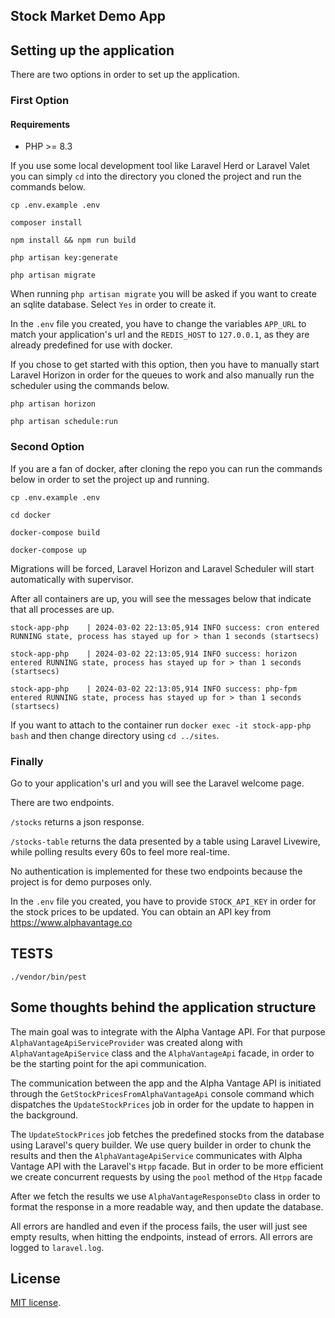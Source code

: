 ## Stock Market Demo App

## Setting up the application

There are two options in order to set up the application.

### First Option

#### Requirements
<ul>
<li>PHP >= 8.3</li>
</ul>

If you use some local development tool like Laravel Herd or Laravel Valet you can simply `cd` into the directory you cloned the project and run the commands below.

`cp .env.example .env`

`composer install`

`npm install && npm run build`

`php artisan key:generate`

`php artisan migrate`

When running `php artisan migrate` you will be asked if you want to create an sqlite database. Select `Yes` in order to create it.

In the `.env` file you created, you have to change the variables `APP_URL` to match your application's url and the `REDIS_HOST` to `127.0.0.1`, as they are already predefined for use with docker. 

If you chose to get started with this option, then you have to manually start Laravel Horizon in order for the queues to work and also manually run the scheduler using the commands below.

`php artisan horizon`

`php artisan schedule:run`


### Second Option
If you are a fan of docker, after cloning the repo you can run the commands below in order to set the project up and running.

`cp .env.example .env`

`cd docker`

`docker-compose build`

`docker-compose up`

Migrations will be forced, Laravel Horizon and Laravel Scheduler will start automatically with supervisor.

After all containers are up, you will see the messages below that indicate that all processes are up.

`stock-app-php    | 2024-03-02 22:13:05,914 INFO success: cron entered RUNNING state, process has stayed up for > than 1 seconds (startsecs)`

`stock-app-php    | 2024-03-02 22:13:05,914 INFO success: horizon entered RUNNING state, process has stayed up for > than 1 seconds (startsecs)`

`stock-app-php    | 2024-03-02 22:13:05,914 INFO success: php-fpm entered RUNNING state, process has stayed up for > than 1 seconds (startsecs)`

If you want to attach to the container run `docker exec -it stock-app-php bash` and then change directory using `cd ../sites`.

### Finally

Go to your application's url and you will see the Laravel welcome page. 

There are two endpoints.

`/stocks` returns a json response.

`/stocks-table` returns the data presented by a table using Laravel Livewire, while polling results every 60s to feel more real-time. 

No authentication is implemented for these two endpoints because the project is for demo purposes only.

In the `.env` file you created, you have to provide `STOCK_API_KEY` in order for the stock prices to be updated. You can obtain an API key from https://www.alphavantage.co


## TESTS
`./vendor/bin/pest`

## Some thoughts behind the application structure

The main goal was to integrate with the Alpha Vantage API. For that purpose `AlphaVantageApiServiceProvider` was created along with `AlphaVantageApiService` class and the `AlphaVantageApi` facade, in order to be the starting point for the api communication.

The communication between the app and the Alpha Vantage API is initiated through the `GetStockPricesFromAlphaVantageApi` console command which dispatches the `UpdateStockPrices` job in order for the update to happen in the background.

The  `UpdateStockPrices` job fetches the predefined stocks from the database using Laravel's query builder. We use query builder in order to chunk the results and then the `AlphaVantageApiService` communicates with Alpha Vantage API with the Laravel's `Htpp` facade. But in order to be more efficient we create concurrent requests by using the `pool` method of the `Htpp` facade

After we fetch the results we use `AlphaVantageResponseDto` class in order to format the response in a more readable way, and then update the database.

All errors are handled and even if the process fails, the user will just see empty results, when hitting the endpoints, instead of errors. All errors are logged to `laravel.log`.

## License

[MIT license](https://opensource.org/licenses/MIT).
